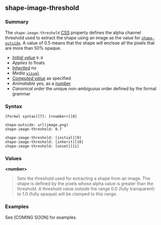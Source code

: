 ## shape-image-threshold

### Summary

The `shape-image-threshold` [CSS][0] property defines the alpha channel threshold used to extract the shape using an image as the value for [`shape-outside`][1]. A value of 0.5 means that the shape will enclose all the pixels that are more than 50% opaque.

* _[Initial value][2]_ `0.0` 
* _Applies to_ floats 
* _[Inherited][3]_ no 
* _Media_ [`visual`][4] 
* _[Computed value][5]_ as specified 
* _Animatable_ yes, as a [number][6] 
* _Canonical order_ the unique non-ambiguous order defined by the formal grammar

### Syntax

    [Formal syntax][7]: [<number>][8]

    shape-outside: url(image.png)
    shape-image-threshold: 0.7
    
    shape-image-threshold: [initial][9]
    shape-image-threshold: [inherit][10]
    shape-image-threshold: [unset][11]
    

### Values

**<number\>**

> Sets the threshold used for extracting a shape from an image. The shape is defined by the pixels whose alpha value is greater than the threshold. A threshold value outside the range 0.0 (fully transparent) to 1.0 (fully opaque) will be clamped to this range.

### Examples

See \[COMING SOON\] for examples.


[0]: https://developer.mozilla.org/en/docs/CSS "CSS"
[1]: https://developer.mozilla.org/en/docs/
[2]: https://developer.mozilla.org/en/docs/CSS/initial_value
[3]: https://developer.mozilla.org/en/docs/CSS/inheritance
[4]: https://developer.mozilla.org/en/docs/CSS/@media#Media_groups
[5]: https://developer.mozilla.org/en/docs/CSS/computed_value
[6]: https://developer.mozilla.org/en/docs/CSS/number#Interpolation "Values of the <number> CSS data type are interpolated as real, floating-point, numbers."
[7]: https://developer.mozilla.org/en/docs/CSS/Value_definition_syntax "CSS/Value_definition_syntax"
[8]: https://developer.mozilla.org/en/docs/Web/CSS/number
[9]: https://developer.mozilla.org/en/docs/Web/CSS/initial
[10]: https://developer.mozilla.org/en/docs/Web/CSS/inherit
[11]: https://developer.mozilla.org/en/docs/Web/CSS/unset